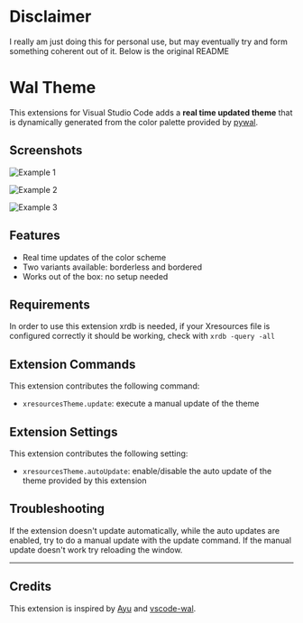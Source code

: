 # Disclaimer

I really am just doing this for personal use, but may eventually try and form something coherent out of it. Below is the original README

# Wal Theme

This extensions for Visual Studio Code adds a **real time updated theme** that is dynamically generated from the color palette provided by [pywal](https://github.com/dylanaraps/pywal).

## Screenshots

![Example 1](https://raw.githubusercontent.com/dlasagno/vscode-wal-theme/master/screenshots/1.png)

![Example 2](https://raw.githubusercontent.com/dlasagno/vscode-wal-theme/master/screenshots/2.png)

![Example 3](https://raw.githubusercontent.com/dlasagno/vscode-wal-theme/master/screenshots/3.png)

## Features

- Real time updates of the color scheme
- Two variants available: borderless and bordered
- Works out of the box: no setup needed

## Requirements

In order to use this extension xrdb is needed, if your Xresources file is configured correctly it should be working, check with `xrdb -query -all`

## Extension Commands

This extension contributes the following command:

- `xresourcesTheme.update`: execute a manual update of the theme

## Extension Settings

This extension contributes the following setting:

- `xresourcesTheme.autoUpdate`: enable/disable the auto update of the theme provided by this extension

## Troubleshooting

If the extension doesn't update automatically, while the auto updates are enabled, try to do a manual update with the update command.
If the manual update doesn't work try reloading the window.

---

## Credits

This extension is inspired by [Ayu](https://github.com/ayu-theme/vscode-ayu) and [vscode-wal](https://github.com/bluedrack/vscode-wal).

